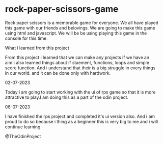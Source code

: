 # rock-paper-scissors-game

Rock paper scissors is a memorable game for everyone. We all have played this game with our friends and belovings. We are going to make this game using html and javascript. We will be be using playing this game in the console for this time.

What i learned from this project

From this project i learned that we can make any projects if we have an aim.i also learned things about if staement, functions, loops and simple score function. And i understand that their is a big struggle in every things in our world. and it can be done only with hardwork.

02-07-2023

Today i am going to start working with the ui of rps game so that it is more attractive to play.I am doing this as a part of
the odin project.

06-07-2023 

I have finished the rps project and completed it's ui version also. And i am proud to do so because i thing as a beginner this is very big to me and i will continue learning

@TheOdinProject